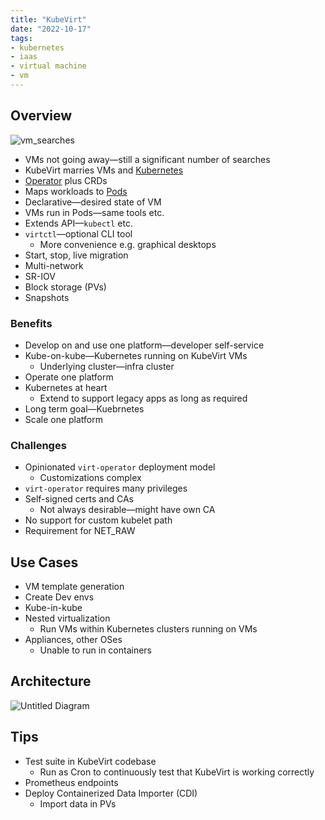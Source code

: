 ```yaml
---
title: "KubeVirt"
date: "2022-10-17"
tags:
- kubernetes
- iaas
- virtual machine
- vm
---
```


## Overview

![vm_searches](files/vm_searches.svg)

- VMs not going away—still a significant number of searches
- KubeVirt marries VMs and [Kubernetes](notes/moc/Kubernetes.md)
- [Operator](notes/Kubernetes%20Operator%20Pattern.md) plus CRDs
- Maps workloads to [Pods](notes/Pod.md)
- Declarative—desired state of VM
- VMs run in Pods—same tools etc.
- Extends API—`kubectl` etc.
- `virtctl`—optional CLI tool
	- More convenience e.g. graphical desktops
- Start, stop, live migration
- Multi-network
- SR-IOV
- Block storage (PVs)
- Snapshots

### Benefits

- Develop on and use one platform—developer self-service
- Kube-on-kube—Kubernetes running on KubeVirt VMs
	- Underlying cluster—infra cluster
- Operate one platform
- Kubernetes at heart
	- Extend to support legacy apps as long as required
- Long term goal—Kuebrnetes
- Scale one platform

### Challenges

- Opinionated `virt-operator` deployment model
	- Customizations complex
- `virt-operator` requires many privileges
- Self-signed certs and CAs
	- Not always desirable—might have own CA
- No support for custom kubelet path
- Requirement for NET_RAW

## Use Cases

- VM template generation
- Create Dev envs
- Kube-in-kube
- Nested virtualization
	- Run VMs within Kubernetes clusters running on VMs
- Appliances, other OSes
	- Unable to run in containers

## Architecture

![Untitled Diagram](files/kubevirt_architecture.svg)

## Tips

- Test suite in KubeVirt codebase
	- Run as Cron to continuously test that KubeVirt is working correctly
- Prometheus endpoints
- Deploy Containerized Data Importer (CDI)
	- Import data in PVs
